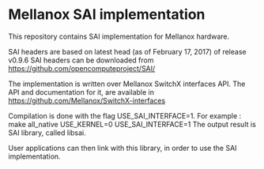 Mellanox SAI implementation
============================

This repository contains SAI implementation for Mellanox hardware.

SAI headers are based on latest head (as of February 17, 2017) of release v0.9.6 SAI headers can be 
downloaded from https://github.com/opencomputeproject/SAI/

The implementation is written over Mellanox SwitchX interfaces API. The API and documentation for it, are available in
https://github.com/Mellanox/SwitchX-interfaces

Compilation is done with the flag USE_SAI_INTERFACE=1.
For example : make all_native USE_KERNEL=0 USE_SAI_INTERFACE=1
The output result is SAI library, called libsai.

User applications can then link with this library, in order to use the SAI implementation.
